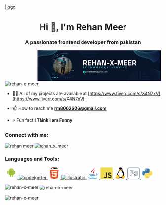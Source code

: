 |[logo](https://github.com/Rehan-x-Meer/Rehan-x-Meer/blob/main/Navy%20Blue%20Geometric%20Technology%20LinkedIn%20Banner.png)
<h1 align="center">Hi 👋, I'm Rehan Meer</h1>
<h3 align="center">A passionate frontend developer from pakistan</h3>
<img align="right" alt=coding" width="400"src="https://github.com/Rehan-x-Meer/Rehan-x-Meer/blob/main/Navy%20Blue%20Geometric%20Technology%20LinkedIn%20Banner.png">
<p align="left"> <img src="https://komarev.com/ghpvc/?username=rehan-x-meer&label=Profile%20views&color=0e75b6&style=flat" alt="rehan-x-meer" /> </p>

- 👨‍💻 All of my projects are available at [https://www.fiverr.com/s/X4N7xV](https://www.fiverr.com/s/X4N7xV)

- 📫 How to reach me **rm8062606@gmail.com**

- ⚡ Fun fact **I Think I am Funny**

<h3 align="left">Connect with me:</h3>
<p align="left">
<a href="https://fb.com/rehan meer" target="blank"><img align="center" src="https://raw.githubusercontent.com/rahuldkjain/github-profile-readme-generator/master/src/images/icons/Social/facebook.svg" alt="rehan meer" height="30" width="40" /></a>
<a href="https://instagram.com/rehan_x_meer" target="blank"><img align="center" src="https://raw.githubusercontent.com/rahuldkjain/github-profile-readme-generator/master/src/images/icons/Social/instagram.svg" alt="rehan_x_meer" height="30" width="40" /></a>
</p>

<h3 align="left">Languages and Tools:</h3>
<p align="left"> <a href="https://developer.android.com" target="_blank" rel="noreferrer"> <img src="https://raw.githubusercontent.com/devicons/devicon/master/icons/android/android-original-wordmark.svg" alt="android" width="40" height="40"/> </a> <a href="https://codeigniter.com" target="_blank" rel="noreferrer"> <img src="https://cdn.worldvectorlogo.com/logos/codeigniter.svg" alt="codeigniter" width="40" height="40"/> </a> <a href="https://www.w3.org/html/" target="_blank" rel="noreferrer"> <img src="https://raw.githubusercontent.com/devicons/devicon/master/icons/html5/html5-original-wordmark.svg" alt="html5" width="40" height="40"/> </a> <a href="https://www.adobe.com/in/products/illustrator.html" target="_blank" rel="noreferrer"> <img src="https://www.vectorlogo.zone/logos/adobe_illustrator/adobe_illustrator-icon.svg" alt="illustrator" width="40" height="40"/> </a> <a href="https://www.java.com" target="_blank" rel="noreferrer"> <img src="https://raw.githubusercontent.com/devicons/devicon/master/icons/java/java-original.svg" alt="java" width="40" height="40"/> </a> <a href="https://developer.mozilla.org/en-US/docs/Web/JavaScript" target="_blank" rel="noreferrer"> <img src="https://raw.githubusercontent.com/devicons/devicon/master/icons/javascript/javascript-original.svg" alt="javascript" width="40" height="40"/> </a> <a href="https://www.linux.org/" target="_blank" rel="noreferrer"> <img src="https://raw.githubusercontent.com/devicons/devicon/master/icons/linux/linux-original.svg" alt="linux" width="40" height="40"/> </a> <a href="https://www.photoshop.com/en" target="_blank" rel="noreferrer"> <img src="https://raw.githubusercontent.com/devicons/devicon/master/icons/photoshop/photoshop-line.svg" alt="photoshop" width="40" height="40"/> </a> <a href="https://www.python.org" target="_blank" rel="noreferrer"> <img src="https://raw.githubusercontent.com/devicons/devicon/master/icons/python/python-original.svg" alt="python" width="40" height="40"/> </a> </p>

<p><img align="left" src="https://github-readme-stats.vercel.app/api/top-langs?username=rehan-x-meer&show_icons=true&locale=en&layout=compact" alt="rehan-x-meer" /></p>

<p>&nbsp;<img align="center" src="https://github-readme-stats.vercel.app/api?username=rehan-x-meer&show_icons=true&locale=en" alt="rehan-x-meer" /></p>

<p><img align="center" src="https://github-readme-streak-stats.herokuapp.com/?user=rehan-x-meer&" alt="rehan-x-meer" /></p>
